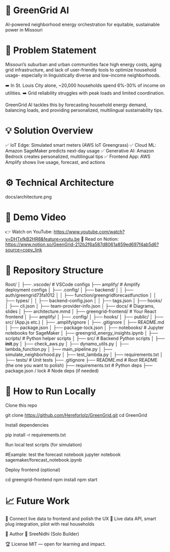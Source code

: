 
# 🌿 GreenGrid AI

AI-powered neighborhood energy orchestration for equitable, sustainable power in Missouri

# 📌 Problem Statement

Missouri’s suburban and urban communities face high energy costs, aging grid infrastructure, and lack of user-friendly tools to optimize household usage- especially in linguistically diverse and low-income neighborhoods.

➡️ In St. Louis City alone, ~20,000 households spend 6%-30% of income on utilities.
➡️ Grid reliability struggles with peak loads and limited coordination.

GreenGrid AI tackles this by forecasting household energy demand, balancing loads, and providing personalized, multilingual sustainability tips.

# 💡 Solution Overview

✅ IoT Edge: Simulated smart meters (AWS IoT Greengrass)
✅ Cloud ML: Amazon SageMaker predicts next-day usage
✅ Generative AI: Amazon Bedrock creates personalized, multilingual tips
✅ Frontend App: AWS Amplify shows live usage, forecast, and actions

# ⚙️ Technical Architecture

docs/architecture.png

# 🎥 Demo Video
👉 Watch on YouTube: https://www.youtube.com/watch?v=DHTxfkB2HR8&feature=youtu.be
📃 Read on Notion: https://www.notion.so/GeenGrid-212b2f6a587d8061a859ed697f4ab5d6?source=copy_link

# 📂 Repository Structure

Root/
│
├── .vscode/             # VSCode configs
├── amplify/             # Amplify deployment configs
│   ├── .config/
│   ├── backend/
│   │   ├── auth/greengrid73fa1012
│   │   ├── function/greengridforecastfunction
│   │   ├── types/
│   │   ├── backend-config.json
│   │   ├── tags.json
│   ├── hooks/
│   ├── cli.json
│   ├── team-provider-info.json
│
├── docs/                # Diagrams, slides
│   ├── architecture.mmd
│
├── greengrid-frontend/  # Your React frontend
│   ├── amplify/
│   ├── .config/
│   ├── hooks/
│   ├── public/
│   ├── src/ (App.js etc.)
│   ├── .amplifyignore
│   ├── .gitignore
│   ├── README.md
│   ├── package.json
│   ├── package-lock.json
│
├── notebooks/           # Jupyter notebooks for SageMaker
│   ├── greengrid_energy_insights.ipynb
│
├── scripts/             # Python helper scripts
│
├── src/                 # Backend Python scripts
│   ├── __init__.py
│   ├── check_aws.py
│   ├── dynamo_utils.py
│   ├── lambda_function.py
│   ├── main_pipeline.py
│   ├── simulate_neighborhood.py
│   ├── test_lambda.py
│   ├── requirements.txt
│
├── tests/               # Unit tests
├── .gitignore
├── README.md            # Root README (the one you want to polish)
├── requirements.txt     # Python deps
├── package.json / lock  # Node deps (if needed)


# 🚀 How to Run Locally

Clone this repo

  git clone https://github.com/Hereforlolz/GreenGrid.git
  cd GreenGrid

Install dependencies

  pip install -r requirements.txt

Run local test scripts (for simulation)

  #Example: test the forecast notebook
  jupyter notebook sagemaker/forecast_notebook.ipynb

Deploy frontend (optional)

  cd greengrid-frontend
  npm install
  npm start

# 📈 Future Work

  🔄 Connect live data to frontend and polish the UX
  🔄 Live data API, smart plug integration, pilot with real households

🙌 Author
👤 SreeNidhi (Solo Builder)

🏆 License
MIT — open for learning and impact.
